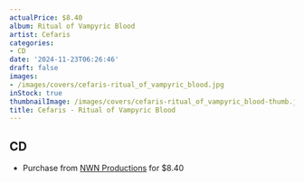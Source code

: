 ```yaml
---
actualPrice: $8.40
album: Ritual of Vampyric Blood
artist: Cefaris
categories:
- CD
date: '2024-11-23T06:26:46'
draft: false
images:
- /images/covers/cefaris-ritual_of_vampyric_blood.jpg
inStock: true
thumbnailImage: /images/covers/cefaris-ritual_of_vampyric_blood-thumb.jpg
title: Cefaris - Ritual of Vampyric Blood
---
```


## CD
* Purchase from [NWN Productions](http://shop.nwnprod.com/index.php?route=product/product&path=93&product_id=19226&sort=pd.name&order=ASC) for $8.40
